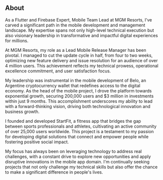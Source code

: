 <h2>About</h2>
<p> 
As a Flutter and Firebase Expert, Mobile Team Lead at MGM Resorts, I've carved a significant path in the mobile development and management landscape. My expertise spans not only high-level technical execution but also visionary leadership in transformative and impactful digital experiences for millions.

At MGM Resorts, my role as a Lead Mobile Release Manager has been pivotal. I managed to cut the update cycle in half, from four to two weeks, optimizing new feature delivery and issue resolution for an audience of over 4 million users. This achievement reflects my technical prowess, operational excellence commitment, and user satisfaction focus.

My leadership was instrumental in the mobile development of Belo, an Argentine cryptocurrency wallet that redefines access to the digital economy. As the head of the mobile project, I drove the platform towards exponential growth, securing 200,000 users and $3 million in investments within just 9 months. This accomplishment underscores my ability to lead with a forward-thinking vision, driving both technological innovation and business growth.

I founded and developed StartFit, a fitness app that bridges the gap between sports professionals and athletes, cultivating an active community of over 25,000 users worldwide. This project is a testament to my passion for developing digital solutions that connect and empower people while fostering positive social impact.

My focus has always been on leveraging technology to address real challenges, with a constant drive to explore new opportunities and apply disruptive innovations in the mobile app domain. I'm continually seeking projects that not only challenge my technical skills but also offer the chance to make a significant difference in people's lives.

